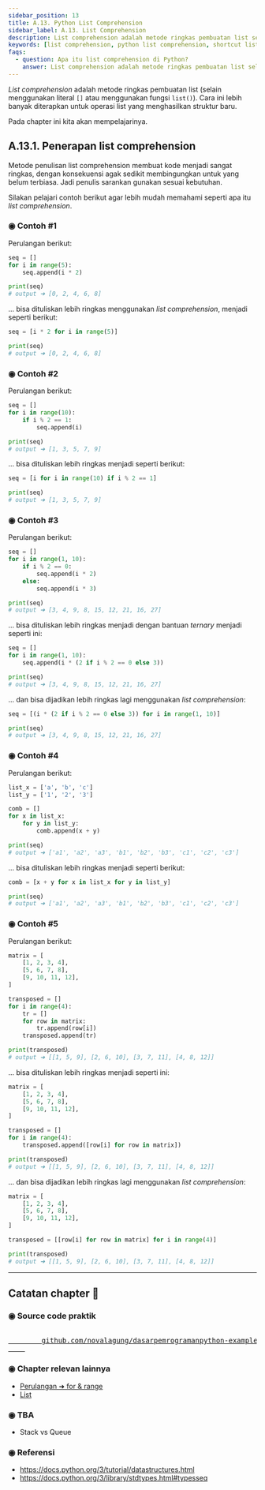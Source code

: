 ```yaml
---
sidebar_position: 13
title: A.13. Python List Comprehension
sidebar_label: A.13. List Comprehension
description: List comprehension adalah metode ringkas pembuatan list selain menggunakan literal `[]`. Cara ini lebih banyak diterapkan untuk operasi list yang menghasilkan struktur baru.
keywords: [list comprehension, python list comprehension, shortcut list]
faqs:
  - question: Apa itu list comprehension di Python?
    answer: List comprehension adalah metode ringkas pembuatan list selain menggunakan literal `[]`. Cara ini lebih banyak diterapkan untuk operasi list yang menghasilkan struktur baru
---
```


*List comprehension* adalah metode ringkas pembuatan list (selain menggunakan literal `[]` atau menggunakan fungsi `list()`). Cara ini lebih banyak diterapkan untuk operasi list yang menghasilkan struktur baru.

Pada chapter ini kita akan mempelajarinya.

## A.13.1. Penerapan list comprehension

Metode penulisan list comprehension membuat kode menjadi sangat ringkas, dengan konsekuensi agak sedikit membingungkan untuk yang belum terbiasa. Jadi penulis sarankan gunakan sesuai kebutuhan.

Silakan pelajari contoh berikut agar lebih mudah memahami seperti apa itu *list comprehension*.

### ◉ Contoh #1

Perulangan berikut:

```python
seq = []
for i in range(5):
    seq.append(i * 2)

print(seq)
# output ➜ [0, 2, 4, 6, 8]
```

... bisa dituliskan lebih ringkas menggunakan *list comprehension*, menjadi seperti berikut:

```python
seq = [i * 2 for i in range(5)]

print(seq)
# output ➜ [0, 2, 4, 6, 8]
```

### ◉ Contoh #2

Perulangan berikut:

```python
seq = []
for i in range(10):
    if i % 2 == 1:
        seq.append(i)

print(seq)
# output ➜ [1, 3, 5, 7, 9]
```

... bisa dituliskan lebih ringkas menjadi seperti berikut:

```python
seq = [i for i in range(10) if i % 2 == 1]

print(seq)
# output ➜ [1, 3, 5, 7, 9]
```

### ◉ Contoh #3

Perulangan berikut:

```python
seq = []
for i in range(1, 10):
    if i % 2 == 0:
        seq.append(i * 2)
    else:
        seq.append(i * 3)

print(seq)
# output ➜ [3, 4, 9, 8, 15, 12, 21, 16, 27]
```

... bisa dituliskan lebih ringkas menjadi dengan bantuan *ternary* menjadi seperti ini:

```python
seq = []
for i in range(1, 10):
    seq.append(i * (2 if i % 2 == 0 else 3))

print(seq)
# output ➜ [3, 4, 9, 8, 15, 12, 21, 16, 27]
```

... dan bisa dijadikan lebih ringkas lagi menggunakan *list comprehension*:

```python
seq = [(i * (2 if i % 2 == 0 else 3)) for i in range(1, 10)]

print(seq)
# output ➜ [3, 4, 9, 8, 15, 12, 21, 16, 27]
```

### ◉ Contoh #4

Perulangan berikut:

```python
list_x = ['a', 'b', 'c']
list_y = ['1', '2', '3']

comb = []
for x in list_x:
    for y in list_y:
        comb.append(x + y)

print(seq)
# output ➜ ['a1', 'a2', 'a3', 'b1', 'b2', 'b3', 'c1', 'c2', 'c3']
```

... bisa dituliskan lebih ringkas menjadi seperti berikut:

```python
comb = [x + y for x in list_x for y in list_y]

print(seq)
# output ➜ ['a1', 'a2', 'a3', 'b1', 'b2', 'b3', 'c1', 'c2', 'c3']
```

### ◉ Contoh #5

Perulangan berikut:

```python
matrix = [
    [1, 2, 3, 4],
    [5, 6, 7, 8],
    [9, 10, 11, 12],
]

transposed = []
for i in range(4):
    tr = []
    for row in matrix:
        tr.append(row[i])
    transposed.append(tr)

print(transposed)
# output ➜ [[1, 5, 9], [2, 6, 10], [3, 7, 11], [4, 8, 12]]
```

... bisa dituliskan lebih ringkas menjadi seperti ini:

```python
matrix = [
    [1, 2, 3, 4],
    [5, 6, 7, 8],
    [9, 10, 11, 12],
]

transposed = []
for i in range(4):
    transposed.append([row[i] for row in matrix])

print(transposed)
# output ➜ [[1, 5, 9], [2, 6, 10], [3, 7, 11], [4, 8, 12]]
```

... dan bisa dijadikan lebih ringkas lagi menggunakan *list comprehension*:

```python
matrix = [
    [1, 2, 3, 4],
    [5, 6, 7, 8],
    [9, 10, 11, 12],
]

transposed = [[row[i] for row in matrix] for i in range(4)]

print(transposed)
# output ➜ [[1, 5, 9], [2, 6, 10], [3, 7, 11], [4, 8, 12]]
```

---

<div class="section-footnote">

## Catatan chapter 📑

### ◉ Source code praktik

<pre>
    <a href="https://github.com/novalagung/dasarpemrogramanpython-example/tree/master/list-comprehension">
        github.com/novalagung/dasarpemrogramanpython-example/../list-comprehension
    </a>
</pre>

### ◉ Chapter relevan lainnya

- [Perulangan ➜ for & range](/basic/for-range)
- [List](/basic/list)

### ◉ TBA

- Stack vs Queue

### ◉ Referensi

- https://docs.python.org/3/tutorial/datastructures.html
- https://docs.python.org/3/library/stdtypes.html#typesseq

</div>
